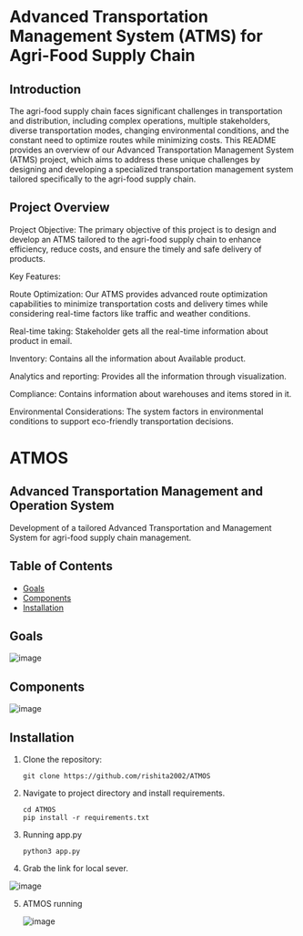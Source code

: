 # Advanced Transportation Management System (ATMS) for Agri-Food Supply Chain

## Introduction
The agri-food supply chain faces significant challenges in transportation and distribution, including complex operations, multiple stakeholders, diverse transportation modes, changing environmental conditions, and the constant need to optimize routes while minimizing costs. This README provides an overview of our Advanced Transportation Management System (ATMS) project, which aims to address these unique challenges by designing and developing a specialized transportation management system tailored specifically to the agri-food supply chain.

## Project Overview
Project Objective: The primary objective of this project is to design and develop an ATMS tailored to the agri-food supply chain to enhance efficiency, reduce costs, and ensure the timely and safe delivery of products.

Key Features:

Route Optimization: Our ATMS provides advanced route optimization capabilities to minimize transportation costs and delivery times while considering real-time factors like traffic and weather conditions.

Real-time taking: Stakeholder gets all the real-time information about product in email.

Inventory: Contains all the information about Available product.

Analytics and reporting: Provides all the information through visualization.

Compliance: Contains information about warehouses and items stored in it.

Environmental Considerations: The system factors in environmental conditions to support eco-friendly transportation decisions.

# ATMOS
## Advanced Transportation Management and Operation System
Development of a tailored Advanced Transportation and Management System for agri-food supply chain management.

## Table of Contents
- [Goals](#Goals)
- [Components](#Components)
- [Installation](#installation)

## Goals

![image](https://github.com/rishita2002/ATMOS/assets/78408338/e0fde86a-76ce-4b00-b5c0-9b65c0e975f6)


## Components

![image](https://github.com/rishita2002/ATMOS/assets/78408338/4508af07-56c4-44de-980d-c3deb2b3beeb)

## Installation

1. Clone the repository:
   ```
   git clone https://github.com/rishita2002/ATMOS
   ```

2. Navigate to project directory and install requirements.

   ```
   cd ATMOS
   pip install -r requirements.txt
   ```

3. Running app.py
   ```
   python3 app.py
   ```

4. Grab the link for local sever.

![image](https://github.com/rishita2002/ATMOS/assets/78408338/ab86776d-13c5-4f28-a929-406f8d2fb94e)

5. ATMOS running
   
   ![image](https://github.com/rishita2002/ATMOS/assets/78408338/acbdce18-e361-483d-96e3-005b7fbacb7d)
